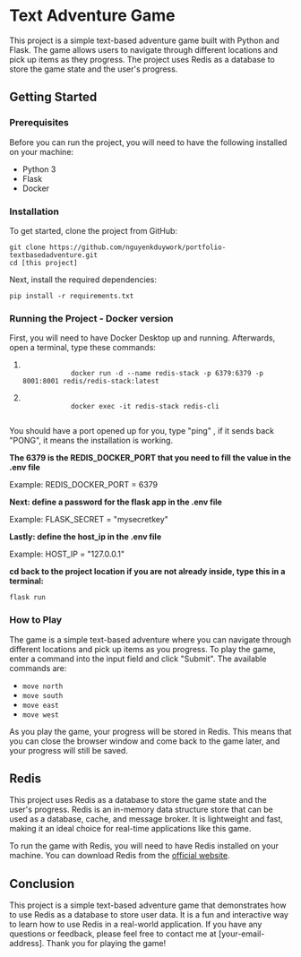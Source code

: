 <h1>Text Adventure Game</h1>

<p>This project is a simple text-based adventure game built with Python and Flask.
The game allows users to navigate through different locations and pick up items as
they progress. The project uses Redis as a database to store the game state and the user's progress.</p>

<h2>Getting Started</h2>

<h3>Prerequisites</h3>

<p>Before you can run the project, you will need to have the following installed on your machine:</p>

<ul><li>Python 3</li><li>Flask</li><li>Docker</li></ul>

<h3>Installation</h3>

<p>To get started, clone the project from GitHub:</p>

<pre><code>git clone https://github.com/nguyenkduywork/portfolio-textbasedadventure.git </code>
<code>cd [this project]</code></pre>

<p>Next, install the required dependencies:</p>

<pre><code>pip install -r requirements.txt</code></pre>

<h3>Running the Project - Docker version</h3>

<p> First, you will need to have Docker Desktop up and running.
Afterwards, open a terminal, type these commands:</p>

<ol>
    <li>
        <code>
            docker run -d --name redis-stack -p 6379:6379 -p 8001:8001 redis/redis-stack:latest
        </code>
    </li>
    <li>
        <code>
            docker exec -it redis-stack redis-cli
        </code>
    </li>
</ol>

<p> You should have a port opened up for you, type "ping"
, if it sends back "PONG", it means the installation is working.</p>

<p> <b> The 6379 is the REDIS_DOCKER_PORT that you need to fill the value in the .env file</b></p>

<p> Example: REDIS_DOCKER_PORT = 6379</p>

<p> <b>Next: define a password for the flask app in the .env file </b></p>

<p> Example: FLASK_SECRET = "mysecretkey"</p>

<p><b> Lastly: define the host_ip in the .env file</b></p>

<p> Example: HOST_IP = "127.0.0.1"</p>

<p><b> cd back to the project location if you are not already inside,
type this in a terminal: </b></p>

<code>flask run </code>

<h3>How to Play</h3>

<p>The game is a simple text-based adventure where you can navigate through different locations and pick up items as you progress. To play the game, enter a command into the input field and click "Submit". The available commands are:</p>

<ul>
    <li>
        <code>move north</code>
    </li>
    <li>
        <code>move south</code>
    </li>
    <li>
        <code>move east</code>
    </li>
    <li>
        <code>move west</code>
    </li>
</ul>

<p>As you play the game, your progress will be stored in Redis. This means that you can close the browser window and come back to the game later, and your progress will still be saved.</p>

<h2>Redis</h2>

<p>This project uses Redis as a database to store the game state and the user's progress. Redis is an in-memory data structure store that can be used as a database, cache, and message broker. It is lightweight and fast, making it an ideal choice for real-time applications like this game.</p>

<p>To run the game with Redis, you will need to have Redis installed on your machine. You can download Redis from the <a href="https://redis.io/download" target="_new">official website</a>.</p>

<h2>Conclusion</h2>

<p>This project is a simple text-based adventure game that demonstrates how to use Redis as a database to store user data. It is a fun and interactive way to learn how to use Redis in a real-world application. If you have any questions or feedback, please feel free to contact me at [your-email-address]. Thank you for playing the game!</p>